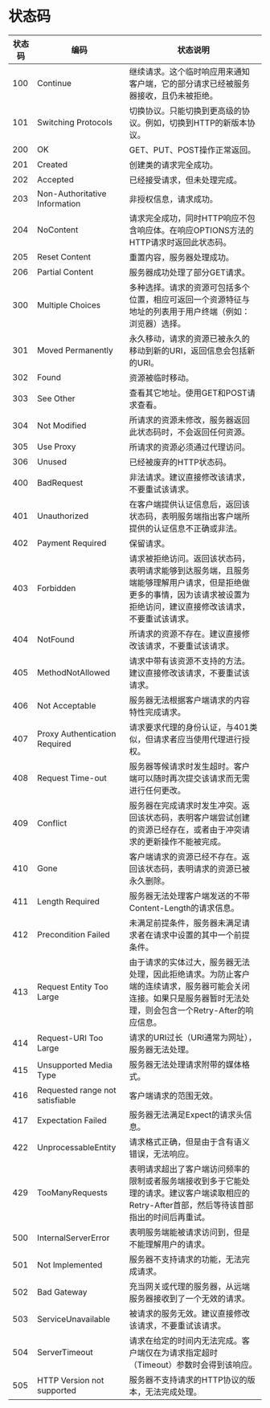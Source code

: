 # 状态码<a name="cci_02_0068"></a>

|状态码|编码|状态说明|
|--|--|--|
|100|Continue|继续请求。这个临时响应用来通知客户端，它的部分请求已经被服务器接收，且仍未被拒绝。|
|101|Switching Protocols|切换协议。只能切换到更高级的协议。例如，切换到HTTP的新版本协议。|
|200|OK|GET、PUT、POST操作正常返回。|
|201|Created|创建类的请求完全成功。|
|202|Accepted|已经接受请求，但未处理完成。|
|203|Non-Authoritative Information|非授权信息，请求成功。|
|204|NoContent|请求完全成功，同时HTTP响应不包含响应体。在响应OPTIONS方法的HTTP请求时返回此状态码。|
|205|Reset Content|重置内容，服务器处理成功。|
|206|Partial Content|服务器成功处理了部分GET请求。|
|300|Multiple Choices|多种选择。请求的资源可包括多个位置，相应可返回一个资源特征与地址的列表用于用户终端（例如：浏览器）选择。|
|301|Moved Permanently|永久移动，请求的资源已被永久的移动到新的URI，返回信息会包括新的URI。|
|302|Found|资源被临时移动。|
|303|See Other|查看其它地址。使用GET和POST请求查看。|
|304|Not Modified|所请求的资源未修改，服务器返回此状态码时，不会返回任何资源。|
|305|Use Proxy|所请求的资源必须通过代理访问。|
|306|Unused|已经被废弃的HTTP状态码。|
|400|BadRequest|非法请求。建议直接修改该请求，不要重试该请求。|
|401|Unauthorized|在客户端提供认证信息后，返回该状态码，表明服务端指出客户端所提供的认证信息不正确或非法。|
|402|Payment Required|保留请求。|
|403|Forbidden|请求被拒绝访问。返回该状态码，表明请求能够到达服务端，且服务端能够理解用户请求，但是拒绝做更多的事情，因为该请求被设置为拒绝访问，建议直接修改该请求，不要重试该请求。|
|404|NotFound|所请求的资源不存在。建议直接修改该请求，不要重试该请求。|
|405|MethodNotAllowed|请求中带有该资源不支持的方法。建议直接修改该请求，不要重试该请求。|
|406|Not Acceptable|服务器无法根据客户端请求的内容特性完成请求。|
|407|Proxy Authentication Required|请求要求代理的身份认证，与401类似，但请求者应当使用代理进行授权。|
|408|Request Time-out|服务器等候请求时发生超时。客户端可以随时再次提交该请求而无需进行任何更改。|
|409|Conflict|服务器在完成请求时发生冲突。返回该状态码，表明客户端尝试创建的资源已经存在，或者由于冲突请求的更新操作不能被完成。|
|410|Gone|客户端请求的资源已经不存在。返回该状态码，表明请求的资源已被永久删除。|
|411|Length Required|服务器无法处理客户端发送的不带Content-Length的请求信息。|
|412|Precondition Failed|未满足前提条件，服务器未满足请求者在请求中设置的其中一个前提条件。|
|413|Request Entity Too Large|由于请求的实体过大，服务器无法处理，因此拒绝请求。为防止客户端的连续请求，服务器可能会关闭连接。如果只是服务器暂时无法处理，则会包含一个Retry-After的响应信息。|
|414|Request-URI Too Large|请求的URI过长（URI通常为网址），服务器无法处理。|
|415|Unsupported Media Type|服务器无法处理请求附带的媒体格式。|
|416|Requested range not satisfiable|客户端请求的范围无效。|
|417|Expectation Failed|服务器无法满足Expect的请求头信息。|
|422|UnprocessableEntity|请求格式正确，但是由于含有语义错误，无法响应。|
|429|TooManyRequests|表明请求超出了客户端访问频率的限制或者服务端接收到多于它能处理的请求。建议客户端读取相应的Retry-After首部，然后等待该首部指出的时间后再重试。|
|500|InternalServerError|表明服务端能被请求访问到，但是不能理解用户的请求。|
|501|Not Implemented|服务器不支持请求的功能，无法完成请求。|
|502|Bad Gateway|充当网关或代理的服务器，从远端服务器接收到了一个无效的请求。|
|503|ServiceUnavailable|被请求的服务无效。建议直接修改该请求，不要重试该请求。|
|504|ServerTimeout|请求在给定的时间内无法完成。客户端仅在为请求指定超时（Timeout）参数时会得到该响应。|
|505|HTTP Version not supported|服务器不支持请求的HTTP协议的版本，无法完成处理。|


